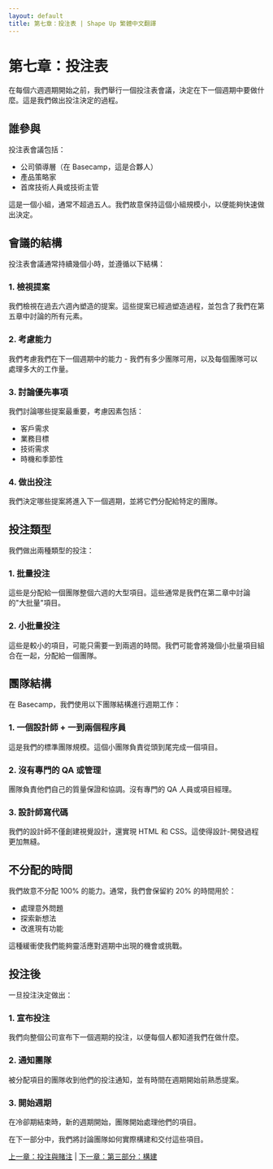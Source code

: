 ```yaml
---
layout: default
title: 第七章：投注表 | Shape Up 繁體中文翻譯
---
```


# 第七章：投注表

在每個六週週期開始之前，我們舉行一個投注表會議，決定在下一個週期中要做什麼。這是我們做出投注決定的過程。

## 誰參與

投注表會議包括：
- 公司領導層（在 Basecamp，這是合夥人）
- 產品策略家
- 首席技術人員或技術主管

這是一個小組，通常不超過五人。我們故意保持這個小組規模小，以便能夠快速做出決定。

## 會議的結構

投注表會議通常持續幾個小時，並遵循以下結構：

### 1. 檢視提案

我們檢視在過去六週內塑造的提案。這些提案已經過塑造過程，並包含了我們在第五章中討論的所有元素。

### 2. 考慮能力

我們考慮我們在下一個週期中的能力 - 我們有多少團隊可用，以及每個團隊可以處理多大的工作量。

### 3. 討論優先事項

我們討論哪些提案最重要，考慮因素包括：
- 客戶需求
- 業務目標
- 技術需求
- 時機和季節性

### 4. 做出投注

我們決定哪些提案將進入下一個週期，並將它們分配給特定的團隊。

## 投注類型

我們做出兩種類型的投注：

### 1. 批量投注

這些是分配給一個團隊整個六週的大型項目。這些通常是我們在第二章中討論的"大批量"項目。

### 2. 小批量投注

這些是較小的項目，可能只需要一到兩週的時間。我們可能會將幾個小批量項目組合在一起，分配給一個團隊。

## 團隊結構

在 Basecamp，我們使用以下團隊結構進行週期工作：

### 1. 一個設計師 + 一到兩個程序員

這是我們的標準團隊規模。這個小團隊負責從頭到尾完成一個項目。

### 2. 沒有專門的 QA 或管理

團隊負責他們自己的質量保證和協調。沒有專門的 QA 人員或項目經理。

### 3. 設計師寫代碼

我們的設計師不僅創建視覺設計，還實現 HTML 和 CSS。這使得設計-開發過程更加無縫。

## 不分配的時間

我們故意不分配 100% 的能力。通常，我們會保留約 20% 的時間用於：
- 處理意外問題
- 探索新想法
- 改進現有功能

這種緩衝使我們能夠靈活應對週期中出現的機會或挑戰。

## 投注後

一旦投注決定做出：

### 1. 宣布投注

我們向整個公司宣布下一個週期的投注，以便每個人都知道我們在做什麼。

### 2. 通知團隊

被分配項目的團隊收到他們的投注通知，並有時間在週期開始前熟悉提案。

### 3. 開始週期

在冷卻期結束時，新的週期開始，團隊開始處理他們的項目。

在下一部分中，我們將討論團隊如何實際構建和交付這些項目。

[上一章：投注與賭注](./02-6-bets-not-backlogs.html) | [下一章：第三部分：構建](../chapters/03-part3.html) 
